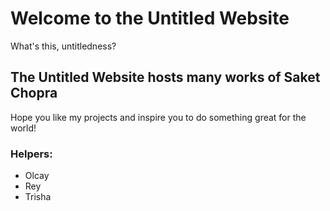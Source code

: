 # Welcome to the Untitled Website
What's this, untitledness?

## The Untitled Website hosts many works of Saket Chopra
Hope you like my projects and inspire you to do something great for the world!

### Helpers:
- Olcay
- Rey
- Trisha

